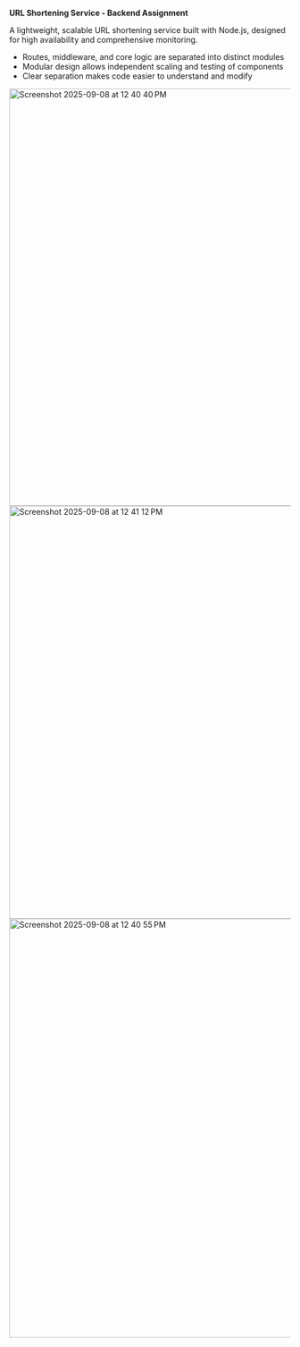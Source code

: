 **URL Shortening Service - Backend Assignment**

A lightweight, scalable URL shortening service built with Node.js, designed for high availability and
comprehensive monitoring.

- Routes, middleware, and core logic are separated into distinct modules
- Modular design allows independent scaling and testing of components
- Clear separation makes code easier to understand and modify


<img width="1005" height="747" alt="Screenshot 2025-09-08 at 12 40 40 PM" src="https://github.com/user-attachments/assets/8ec9c4cb-b6a8-4a83-b661-c9b19241b42c" />

<img width="996" height="739" alt="Screenshot 2025-09-08 at 12 41 12 PM" src="https://github.com/user-attachments/assets/3ff16f6d-fe24-4572-9aeb-0e84944958e5" />

<img width="1002" height="750" alt="Screenshot 2025-09-08 at 12 40 55 PM" src="https://github.com/user-attachments/assets/c8221e61-fb93-4463-bf21-d4601e0b8342" />
